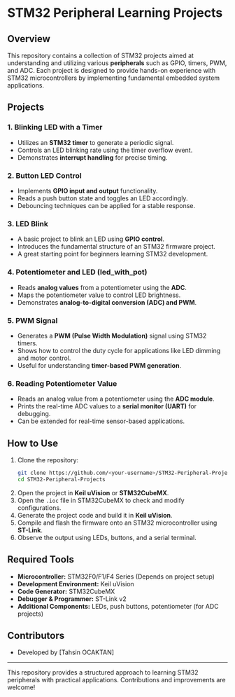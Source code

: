# STM32 Peripheral Learning Projects

## Overview

This repository contains a collection of STM32 projects aimed at understanding and utilizing various **peripherals** such as GPIO, timers, PWM, and ADC. Each project is designed to provide hands-on experience with STM32 microcontrollers by implementing fundamental embedded system applications.

## Projects

### **1. Blinking LED with a Timer**

- Utilizes an **STM32 timer** to generate a periodic signal.
- Controls an LED blinking rate using the timer overflow event.
- Demonstrates **interrupt handling** for precise timing.

### **2. Button LED Control**

- Implements **GPIO input and output** functionality.
- Reads a push button state and toggles an LED accordingly.
- Debouncing techniques can be applied for a stable response.

### **3. LED Blink**

- A basic project to blink an LED using **GPIO control**.
- Introduces the fundamental structure of an STM32 firmware project.
- A great starting point for beginners learning STM32 development.

### **4. Potentiometer and LED (led\_with\_pot)**

- Reads **analog values** from a potentiometer using the **ADC**.
- Maps the potentiometer value to control LED brightness.
- Demonstrates **analog-to-digital conversion (ADC) and PWM**.

### **5. PWM Signal**

- Generates a **PWM (Pulse Width Modulation)** signal using STM32 timers.
- Shows how to control the duty cycle for applications like LED dimming and motor control.
- Useful for understanding **timer-based PWM generation**.

### **6. Reading Potentiometer Value**

- Reads an analog value from a potentiometer using the **ADC module**.
- Prints the real-time ADC values to a **serial monitor (UART)** for debugging.
- Can be extended for real-time sensor-based applications.

## How to Use

1. Clone the repository:
   ```sh
   git clone https://github.com/<your-username>/STM32-Peripheral-Projects.git
   cd STM32-Peripheral-Projects
   ```
2. Open the project in **Keil uVision** or **STM32CubeMX**.
3. Open the `.ioc` file in STM32CubeMX to check and modify configurations.
4. Generate the project code and build it in **Keil uVision**.
5. Compile and flash the firmware onto an STM32 microcontroller using **ST-Link**.
6. Observe the output using LEDs, buttons, and a serial terminal.

## Required Tools

- **Microcontroller:** STM32F0/F1/F4 Series (Depends on project setup)
- **Development Environment:** Keil uVision
- **Code Generator:** STM32CubeMX
- **Debugger & Programmer:** ST-Link v2
- **Additional Components:** LEDs, push buttons, potentiometer (for ADC projects)

## Contributors

- Developed by [Tahsin OCAKTAN]

---

This repository provides a structured approach to learning STM32 peripherals with practical applications. Contributions and improvements are welcome!


